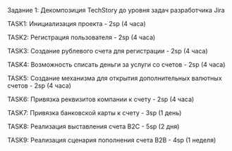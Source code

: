 Задание 1: Декомпозиция TechStory до уровня задач разработчика Jira

TASK1: Инициализация проекта - 2sp (4 часа)

TASK2: Регистрация пользователя - 2sp (4 часа)

TASK3: Создание рублевого счета для регистрации - 2sp (4 часа)

TASK4: Возможность списать деньги за услуги со счетов - 2sp (4 часа)

TASK5: Создание механизма для открытия дополнительных валютных счетов - 2sp (4 часа)

TASK6: Привязка реквизитов компании к счету - 2sp (4 часа)

TASK7: Привязка банковской карты к счету - 3sp (1 день)

TASK8: Реализация выставления счета B2C - 5sp (2 дня)

TASK9: Реализация сценария пополнения счета B2B - 4sp (1 неделя)
